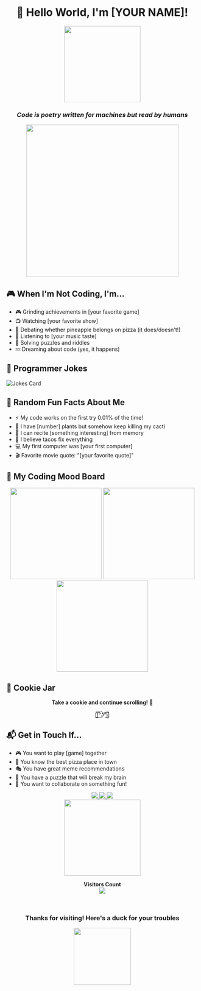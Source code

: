 <div align="center">
  
  # 👋 Hello World, I'm [YOUR NAME]!
  
  <a href="#">
    <img src="https://media.giphy.com/media/v1.Y2lkPTc5MGI3NjExOHk2NWx3ZmpxcjRqdmllYXZrOXYzZGQ1bWVzY2Z0dGh4dmFibWFpbiZlcD12MV9pbnRlcm5hbF9naWZfYnlfaWQmY3Q9Zw/du3J3cXyzhj75IOgvA/giphy.gif" width="200">
  </a>
  
  ### *Code is poetry written for machines but read by humans*
  
  <img src="https://media.giphy.com/media/v1.Y2lkPTc5MGI3NjExeDh1ZnE2emF3ZHlkc3V3Y21vcXcwbmg3OXRjcWVpeDNndDdwb2ZydSZlcD12MV9pbnRlcm5hbF9naWZfYnlfaWQmY3Q9Zw/xuXzcHMkuwvf2/giphy.gif" width="400">

</div>

## 🎮 When I'm Not Coding, I'm...

- 🎮 Grinding achievements in [your favorite game]
- 📺 Watching [your favorite show]
- 🍕 Debating whether pineapple belongs on pizza (it does/doesn't!)
- 🎵 Listening to [your music taste]
- 🧩 Solving puzzles and riddles
- 💤 Dreaming about code (yes, it happens)

## 💬 Programmer Jokes

<img src="https://readme-jokes.vercel.app/api" alt="Jokes Card" />

## 🎲 Random Fun Facts About Me

- ⚡ My code works on the first try 0.01% of the time!
- 🌱 I have [number] plants but somehow keep killing my cacti
- 🧠 I can recite [something interesting] from memory
- 🌮 I believe tacos fix everything
- 💻 My first computer was [your first computer]
- 🎬 Favorite movie quote: "[your favorite quote]"

## 🎨 My Coding Mood Board

<div align="center">
  <img src="https://media.giphy.com/media/13HgwGsXF0aiGY/giphy.gif" width="240" />
  <img src="https://media.giphy.com/media/ZVik7pBtu9dNS/giphy.gif" width="240" />
  <img src="https://media.giphy.com/media/3oKIPnAiaMCws8nOsE/giphy.gif" width="240" />
</div>

## 🍪 Cookie Jar

<div align="center">
  
  **Take a cookie and continue scrolling!** 🍪
  
  [̲̅$̲̅(̲̅ ͡° ͜ʖ ͡°̲̅)̲̅$̲̅]
  
</div>

## 📬 Get in Touch If...

- 🎮 You want to play [game] together
- 🍕 You know the best pizza place in town
- 🎭 You have great meme recommendations
- 🧩 You have a puzzle that will break my brain
- 🧪 You want to collaborate on something fun!

<div align="center">
  <a href="https://github.com/yourusername">
    <img src="https://img.shields.io/badge/GitHub-100000?style=for-the-badge&logo=github&logoColor=white"/>
  </a>
  <a href="https://twitter.com/yourusername">
    <img src="https://img.shields.io/badge/Twitter-1DA1F2?style=for-the-badge&logo=twitter&logoColor=white"/>
  </a>
  <a href="mailto:your.email@example.com">
    <img src="https://img.shields.io/badge/Email-D14836?style=for-the-badge&logo=gmail&logoColor=white"/>
  </a>
</div>

<div align="center">
  <img src="https://media.giphy.com/media/v1.Y2lkPTc5MGI3NjExZmd2OXM0NXVnNWNrenEyMTV5enR0N3A3ZG1jcWV0ZDZremR4MTFocCZlcD12MV9pbnRlcm5hbF9naWZfYnlfaWQmY3Q9Zw/LmNwrBhejkK9EFP504/giphy.gif" width="200">
  
  <br>
  
  **Visitors Count**<br>
  <img src="https://profile-counter.glitch.me/yourusername/count.svg" />
  
  <br>
  
  <h3>Thanks for visiting! Here's a duck for your troubles</h3>
  
  <img src="https://media.giphy.com/media/v1.Y2lkPTc5MGI3NjExYXQ0dHlxYno3NDhscHJib25nY25jN3h6dTQ4cHlqOTYxYmdkb2VsYiZlcD12MV9pbnRlcm5hbF9naWZfYnlfaWQmY3Q9Zw/WQOIEQRgiK722l3PQT/giphy.gif" width="150">
</div>
